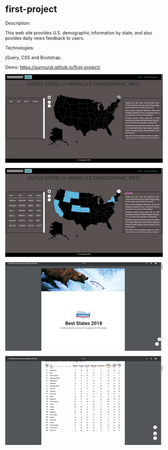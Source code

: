 # first-project

Description:

This web site provides U.S. demographic information by state, and also povides daily news feedback to users.

Technologies:

jQuery, CSS and Bootstrap.

Demo: 
https://surmurat.github.io/first-project/

![](images/Screenshot1.png)

![](images/Screenshot4.png)

![](images/Screenshot2.png)

![](images/Screenshot3.png)
